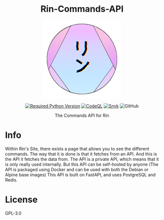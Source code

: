 <div align=center>

# Rin-Commands-API

![Rin](https://raw.githubusercontent.com/No767/Rin/dev/assets/rin-logo.png)

[![Required Python Version](https://img.shields.io/badge/Python-3.10-blue?logo=python&logoColor=white)](https://github.com/No767/Rin-Commands-API/blob/dev/pyproject.toml) [![CodeQL](https://github.com/No767/Rin-Commands-API/actions/workflows/codeql.yml/badge.svg)](https://github.com/No767/Rin-Commands-API/actions/workflows/codeql.yml) [![Snyk](https://github.com/No767/Rin-Commands-API/actions/workflows/snyk.yml/badge.svg)](https://github.com/No767/Rin-Commands-API/actions/workflows/snyk.yml) ![GitHub](https://img.shields.io/github/license/No767/Rin-Commands-API?label=License&logo=github)

The Commands API for Rin

<div align=left>

# Info 
Within Rin's Site, there exists a page that allows you to see the different commands. The way that it is done is that it fetches from an API. And this is the API it fetches the data from. The API is a private API, which means that it is only really used internally. But this API can be self-hosted by anyone (The API is packaged using Docker and can be used with both the Debian or Alpine base images) This API is built on FastAPI, and uses PostgreSQL and Redis.

# License

GPL-3.0